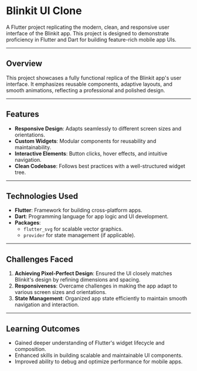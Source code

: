 # Blinkit UI Clone  

A Flutter project replicating the modern, clean, and responsive user interface of the Blinkit app. This project is designed to demonstrate proficiency in Flutter and Dart for building feature-rich mobile app UIs.

---

## Overview  
This project showcases a fully functional replica of the Blinkit app's user interface. It emphasizes reusable components, adaptive layouts, and smooth animations, reflecting a professional and polished design.

---

## Features  
- **Responsive Design**: Adapts seamlessly to different screen sizes and orientations.  
- **Custom Widgets**: Modular components for reusability and maintainability.  
- **Interactive Elements**: Button clicks, hover effects, and intuitive navigation.
- **Clean Codebase**: Follows best practices with a well-structured widget tree.  

---

## Technologies Used  
- **Flutter**: Framework for building cross-platform apps.  
- **Dart**: Programming language for app logic and UI development.  
- **Packages**:  
  - `flutter_svg` for scalable vector graphics.  
  - `provider` for state management (if applicable).  

---

## Challenges Faced  
1. **Achieving Pixel-Perfect Design**: Ensured the UI closely matches Blinkit's design by refining dimensions and spacing.  
2. **Responsiveness**: Overcame challenges in making the app adapt to various screen sizes and orientations.  
3. **State Management**: Organized app state efficiently to maintain smooth navigation and interaction.  

---

## Learning Outcomes  
- Gained deeper understanding of Flutter's widget lifecycle and composition.  
- Enhanced skills in building scalable and maintainable UI components.  
- Improved ability to debug and optimize performance for mobile apps.  


